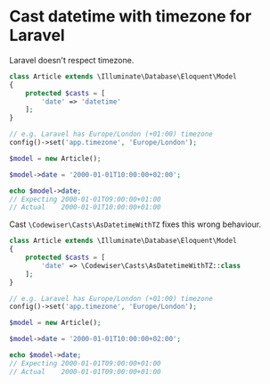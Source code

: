 # Cast datetime with timezone for Laravel

Laravel doesn't respect timezone. 

```php
class Article extends \Illuminate\Database\Eloquent\Model
{
    protected $casts = [
        'date' => 'datetime'
    ];
}
```

```php
// e.g. Laravel has Europe/London (+01:00) timezone
config()->set('app.timezone', 'Europe/London');

$model = new Article();

$model->date = '2000-01-01T10:00:00+02:00';

echo $model->date;
// Expecting 2000-01-01T09:00:00+01:00
// Actual    2000-01-01T10:00:00+01:00
```

Cast `\Codewiser\Casts\AsDatetimeWithTZ` fixes this wrong behaviour.

```php
class Article extends \Illuminate\Database\Eloquent\Model
{
    protected $casts = [
        'date' => \Codewiser\Casts\AsDatetimeWithTZ::class
    ];
}
```

```php
// e.g. Laravel has Europe/London (+01:00) timezone
config()->set('app.timezone', 'Europe/London');

$model = new Article();

$model->date = '2000-01-01T10:00:00+02:00';

echo $model->date;
// Expecting 2000-01-01T09:00:00+01:00
// Actual    2000-01-01T09:00:00+01:00
```
